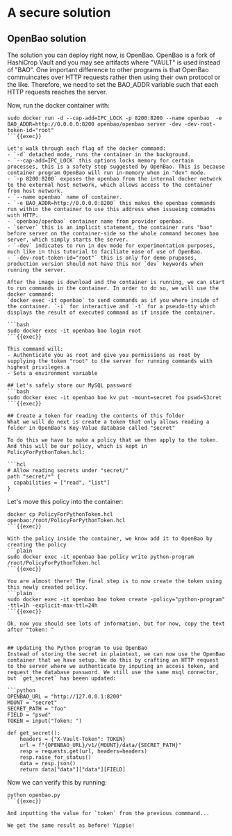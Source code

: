 # A secure solution
## OpenBao solution
The solution you can deploy right now, is OpenBao. OpenBao is a fork of HashiCrop Vault and you may see artifacts where "VAULT" is used instead of "BAO". One important difference to other programs is that OpenBao commuincates over HTTP requests rather then using their own protocol or the like. Therefore, we need to set the BAO_ADDR variable such that each HTTP requests reaches the server.

Now, run the docker container with: 
```plain
sudo docker run -d --cap-add=IPC_LOCK -p 8200:8200 --name openbao  -e BAO_ADDR=http://0.0.0.0:8200 openbao/openbao server -dev -dev-root-token-id="root"
```{{exec}}

Let's walk through each flag of the docker command:
- `-d` detached mode, runs the container in the background.
- `--cap-add=IPC_LOCK` this options locks memory for certain processes, this is a safety step suggested by OpenBao. This is because container program OpenBao will run in-memory when in "dev" mode.
- `-p 8200:8200` exposes the openbao from the internal docker network to the external host network, which allows access to the container from host network.
- `--name openbao` name of container.
- `-e BAO_ADDR=http://0.0.0.0:8200` this makes the openbao commands run within the container to use this address when issueing commadns with HTTP.
- `openbao/openbao` container name from provider openbao.
- `server` this is an implicit statement, the container runs "bao" before server on the container-side so the whole command becomes bao server, which simply starts the server.
- `-dev` indicates to run in dev mode for experimentation purposes, much like in this tutorial to faciliate ease of use of OpenBao.
- `-dev-root-token-id="root"` this is only for demo pruposes, production version should not have this nor `dev` keywords when running the server.

After the image is download and the container is running, we can start to run commands in the container. In order to do so, we will use the docker command: 
`docker exec -it openbao` to send commands as if you where inside of the container. `-i` for interactive and `-t` for a pseudo-tty which displays the result of executed command as if inside the container.

```bash
sudo docker exec -it openbao bao login root
```{{exec}}

This command will:
- Authenticate you as root and give you permissions as root by supplying the token "root" to the server for running commands with highest privileges.a
- Sets a environment variable

## Let's safely store our MySQL password
```bash
sudo docker exec -it openbao bao kv put -mount=secret foo pswd=S3cret
```{{exec}}

## Create a token for reading the contents of this folder 
What we will do next is create a token that only allows reading a folder in OpenBao's Key-Value database called "secret"

To do this we have to make a policy that we then apply to the token. And this will be our policy, which is kept in PolicyForPythonToken.hcl:

```hcl
# Allow reading secrets under "secret/"
path "secret/*" {
  capabilities = ["read", "list"]
}
```

Let's move this policy into the container:
```plain
docker cp PolicyForPythonToken.hcl openbao:/root/PolicyForPythonToken.hcl
```{{exec}}

With the policy inside the container, we know add it to OpenBao by creating the policy
```plain
sudo docker exec -it openbao bao policy write python-program /root/PolicyForPythonToken.hcl
```{{exec}}

You are almost there! The final step is to now create the token using this newly created policy.
```plain
sudo docker exec -it openbao bao token create -policy="python-program" -ttl=1h -explicit-max-ttl=24h
```{{exec}}

Ok, now you should see lots of information, but for now, copy the text after "token: "


## Updating the Python program to use OpenBao
Instead of storing the secret in plaintext, we can now use the OpenBao container that we have setup. We do this by crafting an HTTP request to the server where we authenticate by inputing an access token, and request the database password. We still use the same msql connector, but `get_secret` has beeen updated: 

```python
OPENBAO_URL = "http://127.0.0.1:8200" 
MOUNT = "secret"
SECRET_PATH = "foo"
FIELD = "pswd"
TOKEN = input("Token: ")

def get_secret():
    headers = {"X-Vault-Token": TOKEN}
    url = f"{OPENBAO_URL}/v1/{MOUNT}/data/{SECRET_PATH}"
    resp = requests.get(url, headers=headers)
    resp.raise_for_status()
    data = resp.json()
    return data["data"]["data"][FIELD]
```

Now we can verify this by running:
```plain
python openbao.py
```{{exec}}

And inputting the value for `token` from the previous commmand...

We get the same result as before! Yippie!
